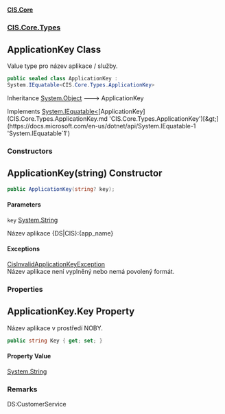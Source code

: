 #### [CIS.Core](index.md 'index')
### [CIS.Core.Types](CIS.Core.Types.md 'CIS.Core.Types')

## ApplicationKey Class

Value type pro název aplikace / služby.

```csharp
public sealed class ApplicationKey :
System.IEquatable<CIS.Core.Types.ApplicationKey>
```

Inheritance [System.Object](https://docs.microsoft.com/en-us/dotnet/api/System.Object 'System.Object') &#129106; ApplicationKey

Implements [System.IEquatable&lt;](https://docs.microsoft.com/en-us/dotnet/api/System.IEquatable-1 'System.IEquatable`1')[ApplicationKey](CIS.Core.Types.ApplicationKey.md 'CIS.Core.Types.ApplicationKey')[&gt;](https://docs.microsoft.com/en-us/dotnet/api/System.IEquatable-1 'System.IEquatable`1')
### Constructors

<a name='CIS.Core.Types.ApplicationKey.ApplicationKey(string)'></a>

## ApplicationKey(string) Constructor

```csharp
public ApplicationKey(string? key);
```
#### Parameters

<a name='CIS.Core.Types.ApplicationKey.ApplicationKey(string).key'></a>

`key` [System.String](https://docs.microsoft.com/en-us/dotnet/api/System.String 'System.String')

Název aplikace {DS|CIS}:{app_name}

#### Exceptions

[CisInvalidApplicationKeyException](CIS.Core.Exceptions.CisInvalidApplicationKeyException.md 'CIS.Core.Exceptions.CisInvalidApplicationKeyException')  
Název aplikace není vyplněný nebo nemá povolený formát.
### Properties

<a name='CIS.Core.Types.ApplicationKey.Key'></a>

## ApplicationKey.Key Property

Název aplikace v prostředí NOBY.

```csharp
public string Key { get; set; }
```

#### Property Value
[System.String](https://docs.microsoft.com/en-us/dotnet/api/System.String 'System.String')

### Remarks
DS:CustomerService